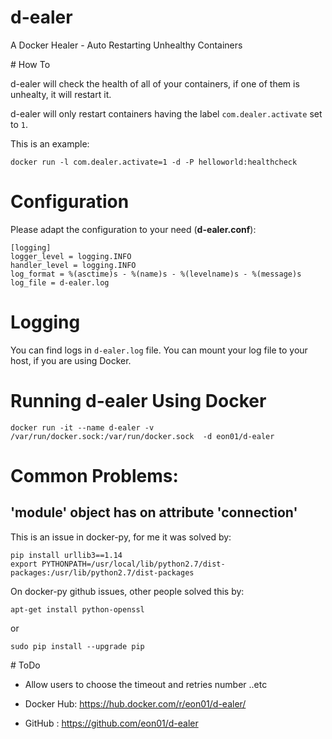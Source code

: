 # d-ealer
A Docker Healer - Auto Restarting Unhealthy Containers

# How To

d-ealer will check the health of all of your containers, if one of them is unhealty, it will restart it.

d-ealer will only restart containers having the label ``` com.dealer.activate ``` set to ``` 1 ```.

This is an example:

```
docker run -l com.dealer.activate=1 -d -P helloworld:healthcheck
```


# Configuration

Please adapt the configuration to your need (**d-ealer.conf**):

```
[logging]
logger_level = logging.INFO
handler_level = logging.INFO
log_format = %(asctime)s - %(name)s - %(levelname)s - %(message)s
log_file = d-ealer.log
```

# Logging

You can find logs in ``` d-ealer.log ``` file.
You can mount your log file to your host, if you are using Docker.

# Running d-ealer Using Docker

```
docker run -it --name d-ealer -v /var/run/docker.sock:/var/run/docker.sock  -d eon01/d-ealer
```

# Common Problems:

## 'module' object has on attribute 'connection' 

This is an issue in docker-py, for me it was solved by:

```
pip install urllib3==1.14
export PYTHONPATH=/usr/local/lib/python2.7/dist-packages:/usr/lib/python2.7/dist-packages
```

On docker-py github issues, other people solved this by:

```
apt-get install python-openssl
```

or

```
sudo pip install --upgrade pip
```


# ToDo
- Allow users to choose the timeout and retries number ..etc


- Docker Hub: https://hub.docker.com/r/eon01/d-ealer/
- GitHub : https://github.com/eon01/d-ealer
